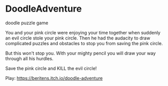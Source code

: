 # DoodleAdventure
doodle puzzle game

You and your pink circle were enjoying your time together when suddenly an evil circle stole your pink circle. Then he had the audacity to draw complicated puzzles and obstacles to stop you from saving the pink circle. 

But this won't stop you. With your mighty pencil you will draw your way through all his hurdles.

Save the pink circle and KILL the evil circle!

Play: https://beritens.itch.io/doodle-adventure
